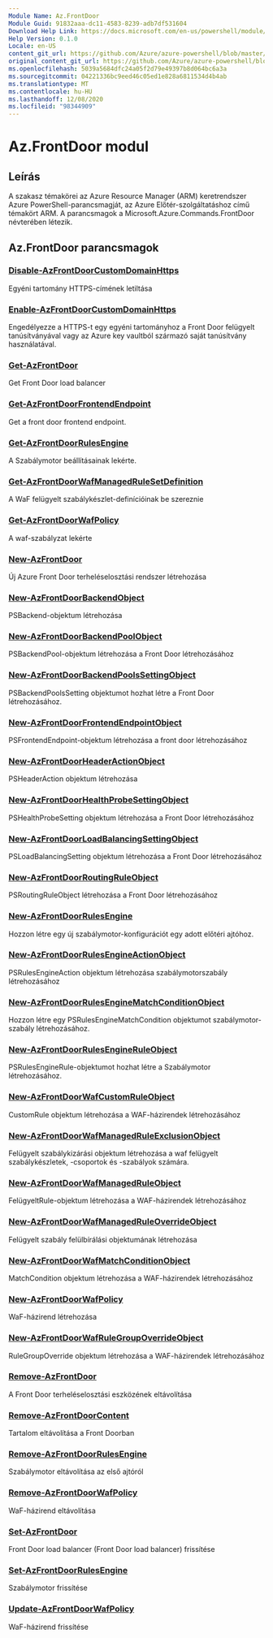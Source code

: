 ```yaml
---
Module Name: Az.FrontDoor
Module Guid: 91832aaa-dc11-4583-8239-adb7df531604
Download Help Link: https://docs.microsoft.com/en-us/powershell/module/az.frontdoor
Help Version: 0.1.0
Locale: en-US
content_git_url: https://github.com/Azure/azure-powershell/blob/master/src/FrontDoor/FrontDoor/help/Az.FrontDoor.md
original_content_git_url: https://github.com/Azure/azure-powershell/blob/master/src/FrontDoor/FrontDoor/help/Az.FrontDoor.md
ms.openlocfilehash: 5039a5684dfc24a05f2d79e49397b8d064bc6a3a
ms.sourcegitcommit: 04221336bc9eed46c05ed1e828a6811534d4b4ab
ms.translationtype: MT
ms.contentlocale: hu-HU
ms.lasthandoff: 12/08/2020
ms.locfileid: "98344909"
---
```

# Az.FrontDoor modul
## Leírás
A szakasz témakörei az Azure Resource Manager (ARM) keretrendszer Azure PowerShell-parancsmagját, az Azure Előtér-szolgáltatáshoz című témakört ARM. A parancsmagok a Microsoft.Azure.Commands.FrontDoor névterében létezik.

## Az.FrontDoor parancsmagok
### [Disable-AzFrontDoorCustomDomainHttps](Disable-AzFrontDoorCustomDomainHttps.md)
Egyéni tartomány HTTPS-címének letiltása

### [Enable-AzFrontDoorCustomDomainHttps](Enable-AzFrontDoorCustomDomainHttps.md)
Engedélyezze a HTTPS-t egy egyéni tartományhoz a Front Door felügyelt tanúsítványával vagy az Azure key vaultból származó saját tanúsítvány használatával.

### [Get-AzFrontDoor](Get-AzFrontDoor.md)
Get Front Door load balancer

### [Get-AzFrontDoorFrontendEndpoint](Get-AzFrontDoorFrontendEndpoint.md)
Get a front door frontend endpoint.

### [Get-AzFrontDoorRulesEngine](Get-AzFrontDoorRulesEngine.md)
A Szabálymotor beállításainak lekérte.

### [Get-AzFrontDoorWafManagedRuleSetDefinition](Get-AzFrontDoorWafManagedRuleSetDefinition.md)
A WaF felügyelt szabálykészlet-definícióinak be szereznie

### [Get-AzFrontDoorWafPolicy](Get-AzFrontDoorWafPolicy.md)
A waf-szabályzat lekérte

### [New-AzFrontDoor](New-AzFrontDoor.md)
Új Azure Front Door terheléselosztási rendszer létrehozása

### [New-AzFrontDoorBackendObject](New-AzFrontDoorBackendObject.md)
PSBackend-objektum létrehozása

### [New-AzFrontDoorBackendPoolObject](New-AzFrontDoorBackendPoolObject.md)
PSBackendPool-objektum létrehozása a Front Door létrehozásához

### [New-AzFrontDoorBackendPoolsSettingObject](New-AzFrontDoorBackendPoolsSettingObject.md)
PSBackendPoolsSetting objektumot hozhat létre a Front Door létrehozásához.

### [New-AzFrontDoorFrontendEndpointObject](New-AzFrontDoorFrontendEndpointObject.md)
PSFrontendEndpoint-objektum létrehozása a front door létrehozásához

### [New-AzFrontDoorHeaderActionObject](New-AzFrontDoorHeaderActionObject.md)
PSHeaderAction objektum létrehozása

### [New-AzFrontDoorHealthProbeSettingObject](New-AzFrontDoorHealthProbeSettingObject.md)
PSHealthProbeSetting objektum létrehozása a Front Door létrehozásához

### [New-AzFrontDoorLoadBalancingSettingObject](New-AzFrontDoorLoadBalancingSettingObject.md)
PSLoadBalancingSetting objektum létrehozása a Front Door létrehozásához

### [New-AzFrontDoorRoutingRuleObject](New-AzFrontDoorRoutingRuleObject.md)
PSRoutingRuleObject létrehozása a Front Door létrehozásához

### [New-AzFrontDoorRulesEngine](New-AzFrontDoorRulesEngine.md)
Hozzon létre egy új szabálymotor-konfigurációt egy adott előtéri ajtóhoz. 

### [New-AzFrontDoorRulesEngineActionObject](New-AzFrontDoorRulesEngineActionObject.md)
PSRulesEngineAction objektum létrehozása szabálymotorszabály létrehozásához

### [New-AzFrontDoorRulesEngineMatchConditionObject](New-AzFrontDoorRulesEngineMatchConditionObject.md)
Hozzon létre egy PSRulesEngineMatchCondition objektumot szabálymotor-szabály létrehozásához.

### [New-AzFrontDoorRulesEngineRuleObject](New-AzFrontDoorRulesEngineRuleObject.md)
PSRulesEngineRule-objektumot hozhat létre a Szabálymotor létrehozásához.

### [New-AzFrontDoorWafCustomRuleObject](New-AzFrontDoorWafCustomRuleObject.md)
CustomRule objektum létrehozása a WAF-házirendek létrehozásához

### [New-AzFrontDoorWafManagedRuleExclusionObject](New-AzFrontDoorWafManagedRuleExclusionObject.md)
Felügyelt szabálykizárási objektum létrehozása a waf felügyelt szabálykészletek, -csoportok és -szabályok számára.

### [New-AzFrontDoorWafManagedRuleObject](New-AzFrontDoorWafManagedRuleObject.md)
FelügyeltRule-objektum létrehozása a WAF-házirendek létrehozásához

### [New-AzFrontDoorWafManagedRuleOverrideObject](New-AzFrontDoorWafManagedRuleOverrideObject.md)
Felügyelt szabály felülbírálási objektumának létrehozása

### [New-AzFrontDoorWafMatchConditionObject](New-AzFrontDoorWafMatchConditionObject.md)
MatchCondition objektum létrehozása a WAF-házirendek létrehozásához

### [New-AzFrontDoorWafPolicy](New-AzFrontDoorWafPolicy.md)
WaF-házirend létrehozása

### [New-AzFrontDoorWafRuleGroupOverrideObject](New-AzFrontDoorWafRuleGroupOverrideObject.md)
RuleGroupOverride objektum létrehozása a WAF-házirendek létrehozásához

### [Remove-AzFrontDoor](Remove-AzFrontDoor.md)
A Front Door terheléselosztási eszközének eltávolítása

### [Remove-AzFrontDoorContent](Remove-AzFrontDoorContent.md)
Tartalom eltávolítása a Front Doorban

### [Remove-AzFrontDoorRulesEngine](Remove-AzFrontDoorRulesEngine.md)
Szabálymotor eltávolítása az első ajtóról

### [Remove-AzFrontDoorWafPolicy](Remove-AzFrontDoorWafPolicy.md)
WaF-házirend eltávolítása

### [Set-AzFrontDoor](Set-AzFrontDoor.md)
Front Door load balancer (Front Door load balancer) frissítése

### [Set-AzFrontDoorRulesEngine](Set-AzFrontDoorRulesEngine.md)
Szabálymotor frissítése

### [Update-AzFrontDoorWafPolicy](Update-AzFrontDoorWafPolicy.md)
WaF-házirend frissítése


